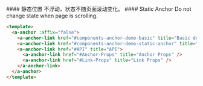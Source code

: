 <cn>
#### 静态位置
不浮动，状态不随页面滚动变化。
</cn>

<us>
#### Static Anchor
Do not change state when page is scrolling.
</us>

```html
<template>
  <a-anchor :affix="false">
    <a-anchor-link href="#components-anchor-demo-basic" title="Basic demo" />
    <a-anchor-link href="#components-anchor-demo-static-anchor" title="Fixed demo" />
    <a-anchor-link href="#API" title="API">
      <a-anchor-link href="#Anchor-Props" title="Anchor Props" />
      <a-anchor-link href="#Link-Props" title="Link Props" />
    </a-anchor-link>
  </a-anchor>
</template>
```
